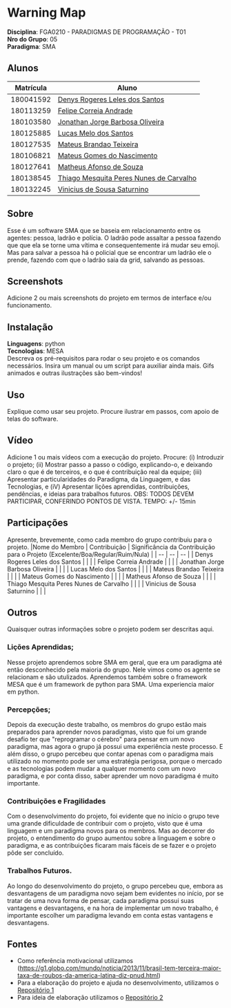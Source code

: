 # Warning Map

**Disciplina**: FGA0210 - PARADIGMAS DE PROGRAMAÇÃO - T01 <br>
**Nro do Grupo**: 05<br>
**Paradigma**: SMA<br>

## Alunos
|Matrícula | Aluno |
| -- | -- |
| 180041592  |  [Denys Rogeres Leles dos Santos](https://github.com/DenysRogeres) |
| 180113259  |  [Felipe Correia Andrade](https://github.com/Percon12) |
| 180103580  |  [Jonathan Jorge Barbosa Oliveira](https://github.com/Jonathan-Oliveira) |
| 180125885  |  [Lucas Melo dos Santos](https://github.com/luucas-melo) |
| 180127535  |  [Mateus Brandao Teixeira](https://github.com/mateusbrandaot) |
| 180106821  |  [Mateus Gomes do Nascimento](https://github.com/matgomes21) |
| 180127641  |  [Matheus Afonso de Souza](https://github.com/Matheusafonsouza) |
| 180138545  |  [Thiago Mesquita Peres Nunes de Carvalho](https://github.com/thiagompc) |
| 180132245  |  [Vinicius de Sousa Saturnino](https://github.com/viniciussaturnino) |

## Sobre 
Esse é um software SMA que se baseia em relacionamento entre os agentes: pessoa, ladrão e polícia. O ladrão pode assaltar a pessoa fazendo que que ela se torne uma vítima e consequentemente irá mudar seu emoji. Mas para salvar a pessoa há o policial que se encontrar um ladrão ele o prende, fazendo com que o ladrão saia da grid, salvando as pessoas.

## Screenshots
Adicione 2 ou mais screenshots do projeto em termos de interface e/ou funcionamento.

## Instalação 
**Linguagens**: python<br>
**Tecnologias**: MESA<br>
Descreva os pré-requisitos para rodar o seu projeto e os comandos necessários.
Insira um manual ou um script para auxiliar ainda mais.
Gifs animados e outras ilustrações são bem-vindos!

## Uso 
Explique como usar seu projeto.
Procure ilustrar em passos, com apoio de telas do software.

## Vídeo
Adicione 1 ou mais vídeos com a execução do projeto.
Procure: 
(i) Introduzir o projeto;
(ii) Mostrar passo a passo o código, explicando-o, e deixando claro o que é de terceiros, e o que é contribuição real da equipe;
(iii) Apresentar particularidades do Paradigma, da Linguagem, e das Tecnologias, e
(iV) Apresentar lições aprendidas, contribuições, pendências, e ideias para trabalhos futuros.
OBS: TODOS DEVEM PARTICIPAR, CONFERINDO PONTOS DE VISTA.
TEMPO: +/- 15min

## Participações
Apresente, brevemente, como cada membro do grupo contribuiu para o projeto.
|Nome do Membro | Contribuição | Significância da Contribuição para o Projeto (Excelente/Boa/Regular/Ruim/Nula) |
| -- | -- | -- |
| Denys Rogeres Leles dos Santos  |   |  |
| Felipe Correia Andrade  |   |   |
| Jonathan Jorge Barbosa Oliveira  |   |  |
| Lucas Melo dos Santos  |   |  |
| Mateus Brandao Teixeira  |   |  |
| Mateus Gomes do Nascimento  |   |  |
| Matheus Afonso de Souza  |   |  |
| Thiago Mesquita Peres Nunes de Carvalho  |   |  |
| Vinicius de Sousa Saturnino  |   |  |

## Outros 
Quaisquer outras informações sobre o projeto podem ser descritas aqui.
### Lições Aprendidas;
Nesse projeto aprendemos sobre SMA em geral, que era um paradigma até então desconhecido pela maioria do grupo. Nele vimos como os agente se relacionam e são utulizados. Aprendemos também sobre o framework MESA que é um framework de python para SMA. Uma experiencia maior em python.

### Percepções;
Depois da execução deste trabalho, os membros do grupo estão mais preparados para aprender novos paradigmas, visto que foi um grande desafio ter que "reprogramar o cérebro" para pensar em um novo paradigma, mas agora o grupo já possui uma experiência neste processo. E além disso, o grupo percebeu que contar apenas com o paradigma mais utilizado no momento pode ser uma estratégia perigosa, porque o mercado e as tecnologias podem mudar a qualquer momento com um novo paradigma, e por conta disso, saber aprender um novo paradigma é muito importante.

### Contribuições e Fragilidades
Com o desenvolvimento do projeto, foi evidente que no início o grupo teve uma grande dificuldade de contribuir com o projeto, visto que é uma linguagem e um paradigma novos para os membros. Mas ao decorrer do projeto, o entendimento do grupo aumentou sobre a linguagem e sobre o paradigma, e as contribuições ficaram mais fáceis de se fazer e o projeto pôde ser concluído.

### Trabalhos Futuros.
Ao longo do desenvolvimento do projeto, o grupo percebeu que, embora as desvantagens de um paradigma novo sejam bem evidentes no início, por se tratar de uma nova forma de pensar, cada paradigma possui suas vantagens e desvantagens, e na hora de implementar um novo trabalho, é importante escolher um paradigma levando em conta estas vantagens e desvantagens.

## Fontes
- Como referência motivacional utilizamos (https://g1.globo.com/mundo/noticia/2013/11/brasil-tem-terceira-maior-taxa-de-roubos-da-america-latina-diz-pnud.html)
- Para a elaboração do projeto e ajuda no desenvolvimento, utilizamos o [Repositório 1](https://github.com/UnBParadigmas2021-1/2021.1_G1_SMA_Universitarios) 
- Para ideia de elaboração utilizamos o [Repositório 2](https://github.com/projectmesa/mesa/tree/main/examples/wolf_sheep) 

